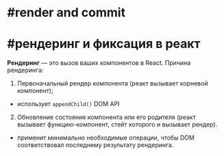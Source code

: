 # #render and commit
# #рендеринг и фиксация в реакт
**Рендеринг** — это вызов ваших компонентов в React.
Причина рендеринга:
1. Первоначальный рендер компонента (реакт вызывает корневой компонент);
- использует `appendChild()` DOM API
2. Обновление состояния компонента или его родителя (реакт вызывает функцию-компонент, стейт которого и вызывает рендер).
- применит минимально необходимые операции, чтобы DOM соответствовал последнему результату рендеринга.

